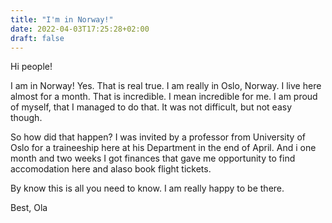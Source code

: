 ```yaml
---
title: "I'm in Norway!"
date: 2022-04-03T17:25:28+02:00
draft: false
---
```


Hi people!

I am in Norway! Yes. That is real true. I am really in Oslo, Norway. I live here almost for a month. 
That is incredible. I mean incredible for me. I am proud of myself, that I managed to do that. It was not difficult, but not easy though. 

So how did that happen? 
I was invited by a professor from University of Oslo for a traineeship here at his Department in the end of April. And i one month and two weeks I got finances that gave me opportunity to find accomodation here and alaso book flight tickets. 

By know this is all you need to know. I am really happy to be there. 

Best, 
Ola